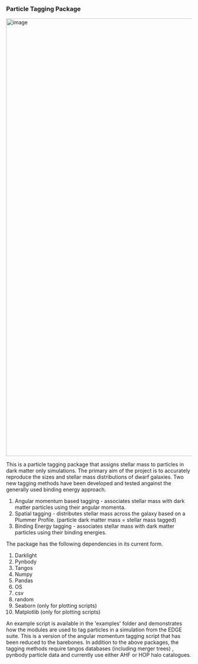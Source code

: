 
### Particle Tagging Package

<img width="1183" alt="image" src="https://github.com/nsushant/particle_tagging_package/assets/64201587/9cd0684d-7a8f-4015-b329-4456a1f3c27b">

This is a particle tagging package that assigns stellar mass to particles in dark matter only simulations. The primary aim of the project is to accurately reproduce the sizes and stellar mass distributions of dwarf galaxies. 
Two new tagging methods have been developed and tested angainst the generally used binding energy approach. 

1.  Angular momentum based tagging - associates stellar mass with dark matter particles using their angular momenta. 
2.  Spatial tagging - distributes stellar mass across the galaxy based on a Plummer Profile. (particle dark matter mass = stellar mass tagged)
3.  Binding Energy tagging - associates stellar mass with dark matter particles using their binding energies. 

The package has the following dependencies in its current form. 

1. Darklight
2. Pynbody
3. Tangos
4. Numpy
5. Pandas
6. OS
7. csv
8. random
9. Seaborn (only for plotting scripts)
10. Matplotlib (only for plotting scripts)


An example script is available in the 'examples' folder and demonstrates how the modules are used to tag particles in a simulation from the EDGE suite. This is a version of the angular momentum tagging script that has been 
reduced to the barebones. In addition to the above packages, the tagging methods require tangos databases (including merger trees) , pynbody particle data and currently use either AHF or HOP halo catalogues. 



